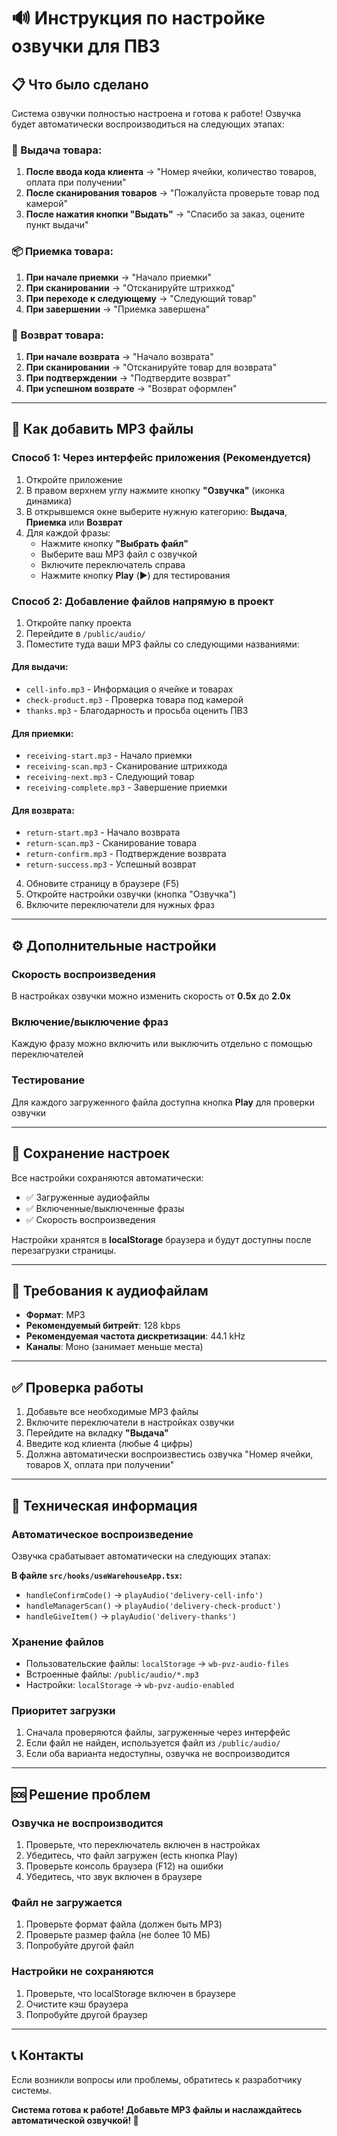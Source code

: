 # 🔊 Инструкция по настройке озвучки для ПВЗ

## 📋 Что было сделано

Система озвучки полностью настроена и готова к работе! Озвучка будет автоматически воспроизводиться на следующих этапах:

### 🎯 Выдача товара:
1. **После ввода кода клиента** → "Номер ячейки, количество товаров, оплата при получении"
2. **После сканирования товаров** → "Пожалуйста проверьте товар под камерой"
3. **После нажатия кнопки "Выдать"** → "Спасибо за заказ, оцените пункт выдачи"

### 📦 Приемка товара:
1. **При начале приемки** → "Начало приемки"
2. **При сканировании** → "Отсканируйте штрихкод"
3. **При переходе к следующему** → "Следующий товар"
4. **При завершении** → "Приемка завершена"

### 🔄 Возврат товара:
1. **При начале возврата** → "Начало возврата"
2. **При сканировании** → "Отсканируйте товар для возврата"
3. **При подтверждении** → "Подтвердите возврат"
4. **При успешном возврате** → "Возврат оформлен"

---

## 🎵 Как добавить MP3 файлы

### Способ 1: Через интерфейс приложения (Рекомендуется)

1. Откройте приложение
2. В правом верхнем углу нажмите кнопку **"Озвучка"** (иконка динамика)
3. В открывшемся окне выберите нужную категорию: **Выдача**, **Приемка** или **Возврат**
4. Для каждой фразы:
   - Нажмите кнопку **"Выбрать файл"**
   - Выберите ваш MP3 файл с озвучкой
   - Включите переключатель справа
   - Нажмите кнопку **Play** (▶️) для тестирования

### Способ 2: Добавление файлов напрямую в проект

1. Откройте папку проекта
2. Перейдите в `/public/audio/`
3. Поместите туда ваши MP3 файлы со следующими названиями:

#### Для выдачи:
- `cell-info.mp3` - Информация о ячейке и товарах
- `check-product.mp3` - Проверка товара под камерой
- `thanks.mp3` - Благодарность и просьба оценить ПВЗ

#### Для приемки:
- `receiving-start.mp3` - Начало приемки
- `receiving-scan.mp3` - Сканирование штрихкода
- `receiving-next.mp3` - Следующий товар
- `receiving-complete.mp3` - Завершение приемки

#### Для возврата:
- `return-start.mp3` - Начало возврата
- `return-scan.mp3` - Сканирование товара
- `return-confirm.mp3` - Подтверждение возврата
- `return-success.mp3` - Успешный возврат

4. Обновите страницу в браузере (F5)
5. Откройте настройки озвучки (кнопка "Озвучка")
6. Включите переключатели для нужных фраз

---

## ⚙️ Дополнительные настройки

### Скорость воспроизведения
В настройках озвучки можно изменить скорость от **0.5x** до **2.0x**

### Включение/выключение фраз
Каждую фразу можно включить или выключить отдельно с помощью переключателей

### Тестирование
Для каждого загруженного файла доступна кнопка **Play** для проверки озвучки

---

## 💾 Сохранение настроек

Все настройки сохраняются автоматически:
- ✅ Загруженные аудиофайлы
- ✅ Включенные/выключенные фразы
- ✅ Скорость воспроизведения

Настройки хранятся в **localStorage** браузера и будут доступны после перезагрузки страницы.

---

## 🎤 Требования к аудиофайлам

- **Формат**: MP3
- **Рекомендуемый битрейт**: 128 kbps
- **Рекомендуемая частота дискретизации**: 44.1 kHz
- **Каналы**: Моно (занимает меньше места)

---

## ✅ Проверка работы

1. Добавьте все необходимые MP3 файлы
2. Включите переключатели в настройках озвучки
3. Перейдите на вкладку **"Выдача"**
4. Введите код клиента (любые 4 цифры)
5. Должна автоматически воспроизвестись озвучка "Номер ячейки, товаров X, оплата при получении"

---

## 🔧 Техническая информация

### Автоматическое воспроизведение
Озвучка срабатывает автоматически на следующих этапах:

**В файле `src/hooks/useWarehouseApp.tsx`:**
- `handleConfirmCode()` → `playAudio('delivery-cell-info')`
- `handleManagerScan()` → `playAudio('delivery-check-product')`
- `handleGiveItem()` → `playAudio('delivery-thanks')`

### Хранение файлов
- Пользовательские файлы: `localStorage` → `wb-pvz-audio-files`
- Встроенные файлы: `/public/audio/*.mp3`
- Настройки: `localStorage` → `wb-pvz-audio-enabled`

### Приоритет загрузки
1. Сначала проверяются файлы, загруженные через интерфейс
2. Если файл не найден, используется файл из `/public/audio/`
3. Если оба варианта недоступны, озвучка не воспроизводится

---

## 🆘 Решение проблем

### Озвучка не воспроизводится
1. Проверьте, что переключатель включен в настройках
2. Убедитесь, что файл загружен (есть кнопка Play)
3. Проверьте консоль браузера (F12) на ошибки
4. Убедитесь, что звук включен в браузере

### Файл не загружается
1. Проверьте формат файла (должен быть MP3)
2. Проверьте размер файла (не более 10 МБ)
3. Попробуйте другой файл

### Настройки не сохраняются
1. Проверьте, что localStorage включен в браузере
2. Очистите кэш браузера
3. Попробуйте другой браузер

---

## 📞 Контакты

Если возникли вопросы или проблемы, обратитесь к разработчику системы.

**Система готова к работе! Добавьте MP3 файлы и наслаждайтесь автоматической озвучкой! 🎉**
